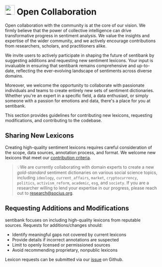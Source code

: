 # <picture><source srcset="https://fonts.gstatic.com/s/e/notoemoji/latest/270f_fe0f/512.webp" type="image/webp"><img src="https://fonts.gstatic.com/s/e/notoemoji/latest/270f_fe0f/512.gif" alt="✏" width="32" height="32"></picture> Open Collaboration 

Open collaboration with the community is at the core of our vision. We firmly believe that the power of collective intelligence can drive transformative progress in sentiment analysis. We value the insights and expertise of the wider community, and we actively encourage contributions from researchers, scholars, and practitioners alike.

We invite users to actively participate in shaping the future of sentibank by suggesting additions and requesting new sentiment lexicons. Your input is invaluable in ensuring that sentibank remains comprehensive and up-to-date, reflecting the ever-evolving landscape of sentiments across diverse domains.

Moreover, we welcome the opportunity to collaborate with passionate individuals and teams to create entirely new sets of sentiment dictionaries. Whether you're an expert in a specific field, a data enthusiast, or simply someone with a passion for emotions and data, there's a place for you at sentibank.

This section provides guidelines for contributing new lexicons, requesting modifications, and contributing to the codebase.

## Sharing New Lexicons

Creating high-quality sentiment lexicons requires careful consideration of the scope, data sources, annotation process, and format. We welcome new lexicons that meet our [contribution criteria](https://github.com/socius-org/sentibank/blob/main/.github/CONTRIBUTING.md). 

> 💡We are currently collaborating with domain experts to create a new *gold-standard* sentiment dictionaries on various social science topics, including `ideology`, `current_affairs`, `market`, `cryptocurrency`, `politics`, `activism_reform`, `academic`, `esg`, and `society`.  If you are a researcher willing to lend your expertise in our progress, please reach out to research@socius.org.  

## Requesting Additions and Modifications

sentibank focuses on including high-quality lexicons from reputable sources. Requests for additions/changes should:

- Identify meaningful gaps not covered by current lexicons
- Provide details if incorrect annotations are suspected  
- Limit to openly licensed or permissioned sources
- Avoid recommending proprietary, nonpublic lexicons

Lexicon requests can be submitted via our [issue](https://github.com/socius-org/sentibank/issues) on Github.
